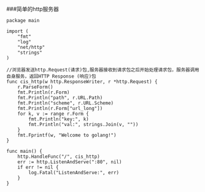 ###简单的http服务器

	package main
	
	import (
		"fmt"
		"log"
		"net/http"
		"strings"
	)
	
	//浏览器发送http.Request(请求)包,服务器接收到请求包之后开始处理请求包，服务器调用自身服务，返回HTTP Response (响应)包
	func cis_http(w http.ResponseWriter, r *http.Request) {
		r.ParseForm()
		fmt.Println(r.Form)
		fmt.Println("path", r.URL.Path)
		fmt.Println("scheme", r.URL.Scheme)
		fmt.Println(r.Form["url_long"])
		for k, v := range r.Form {
			fmt.Println("key:", k)
			fmt.Println("val:", strings.Join(v, ""))
		}
		fmt.Fprintf(w, "Welcome to golang!")
	}
	
	func main() {
		http.HandleFunc("/", cis_http)
		err := http.ListenAndServe(":80", nil)
		if err != nil {
			log.Fatal("ListenAndServe:", err)
		}
	}

